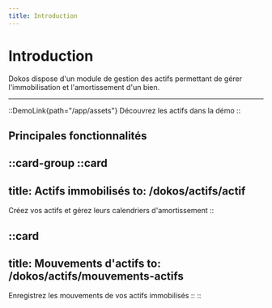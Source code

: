 ```yaml
---
title: Introduction
---
```


# Introduction

Dokos dispose d'un module de gestion des actifs permettant de gérer l'immobilisation et l'amortissement d'un bien.

--- 

::DemoLink{path="/app/assets"}
Découvrez les actifs dans la démo
::

## Principales fonctionnalités

::card-group
  ::card
  ---
  title: Actifs immobilisés
  to: /dokos/actifs/actif
  ---
  Créez vos actifs et gérez leurs calendriers d'amortissement
  ::

  ::card
  ---
  title: Mouvements d'actifs
  to: /dokos/actifs/mouvements-actifs
  ---
  Enregistrez les mouvements de vos actifs immobilisés
  ::
::




<!-- ## 2. Entretien

- [1. Équipe de maintenance](/dokos/actifs/maintenance-des-actifs#%C3%A9quipe-de-maintenance-des-actifs)
- [2. Maintenance des actifs](/dokos/actifs/maintenance-des-actifs)
- [3. Journal maintenance des actifs](/dokos/actifs/maintenance-des-actifs#journal-de-maintenance-des-actifs)
- [4. Réparations des actifs](/dokos/actifs/reparation-actifs)


## 3. Transaction d'un actif
- [1. Ajustement de la valeur d'actif](/dokos/actifs/ajustment-de-la-valeur-des-actifs)
- [2. Achat d'un actif](/dokos/actifs/acheter-un-actif)
- [3. Vendre un actif](/dokos/actifs/vendre-un-actif)
- [4. Enregistrer un nouvel actif immobilisé](/dokos/actifs/demarrer) -->